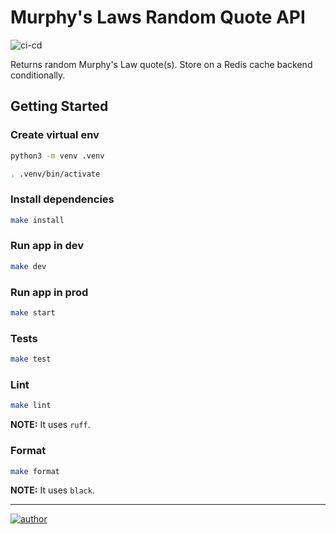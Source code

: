 # Murphy's Laws Random Quote API

![ci-cd](https://github.com/iamgnlc/flask-murphy-api/actions/workflows/ci-cd.yml/badge.svg)

Returns random Murphy's Law quote(s). Store on a Redis cache backend conditionally.

## Getting Started

### Create virtual env

```sh
python3 -m venv .venv

. .venv/bin/activate
```

### Install dependencies

```sh
make install
```

### Run app in dev

```sh
make dev
```

### Run app in prod

```sh
make start
```

### Tests

```sh
make test
```

### Lint

```sh
make lint
```

**NOTE:** It uses `ruff`.

### Format

```sh
make format
```

**NOTE:** It uses `black`.


---

[![author](https://img.shields.io/badge/author-iamgnlc-blueviolet)](https://github.com/iamgnlc)
